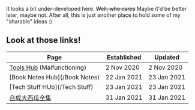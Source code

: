 It looks a bit under-developed here. 
~~Well, who cares~~ Maybe it'd be better later, maybe not.
After all, this is just another place to hold some of my "sharable" ideas :)

## Look at those links!

| Page | Established | Updated |
|------|-------------|---------|
| [Tools Hub](/tools) (Malfunctioning) | 2 Nov 2020 | 2 Nov 2020 |
| [Book Notes Hub](/Book Notes) | 22 Jan 2021 | 23 Jan 2021 |
| [Tech Stuff HUb](/Tech Stuff) | 23 Jan 2021 | 23 Jan 2021 |
| [合成大西瓜全集](/daxigua) | 31 Jan 2021 | 31 Jan 2021 |
